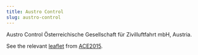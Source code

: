 ```yaml
---
title: Austro Control
slug: austro-control
---
```


Austro Control Österreichische Gesellschaft für Zivilluftfahrt mbH, Austria.

See the relevant [leaflet][leaf] from [ACE2015].

[leaf]: ../AustroControl_Austria_ACE_2015.pdf "ACE 2015 Benchmarking Report Factsheet: Austro Control"

[ACE2015]: http://www.eurocontrol.int/publications/atm-cost-effectiveness-ace-2015-benchmarking-report-2016-2020-outlook "ACE 2015 Benchmarking Report"

